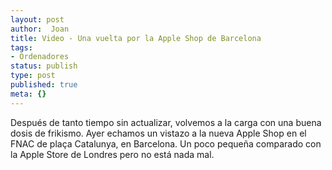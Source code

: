```yaml
---
layout: post
author:  Joan
title: Video - Una vuelta por la Apple Shop de Barcelona
tags:
- Ordenadores
status: publish
type: post
published: true
meta: {}
---
```

Después de tanto tiempo sin actualizar, volvemos a la carga con una buena dosis de frikismo.
Ayer echamos un vistazo a la nueva Apple Shop en el FNAC de plaça Catalunya, en Barcelona. Un poco pequeña comparado con la Apple Store de Londres pero no está nada mal.

<object type="application/x-shockwave-flash" width="500" height="375" data="http://vimeo.com/moogaloop.swf?clip_id=286952&amp;server=vimeo.com&amp;fullscreen=1&amp;show_title=1&amp;show_byline=0&amp;show_portrait=0&amp;color=679AF1">	<param name="quality" value="best" />	<param name="allowfullscreen" value="true" />	<param name="scale" value="showAll" />	<param name="movie" value="http://vimeo.com/moogaloop.swf?clip_id=286952&amp;server=vimeo.com&amp;fullscreen=1&amp;show_title=1&amp;show_byline=0&amp;show_portrait=0&amp;color=679AF1" /></object>
<br />
